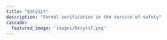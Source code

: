 ```yaml
---
title: "DéCySif"
description: "Formal verification in the service of safety"
cascade:
  featured_image: 'images/Decysif.png'
---
```


